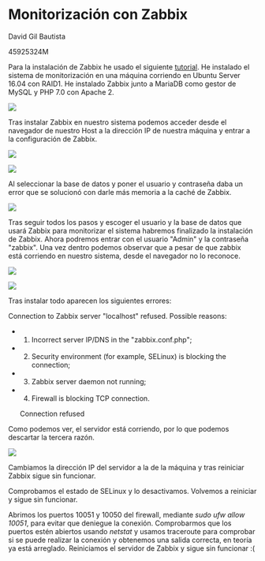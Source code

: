 # Monitorización con Zabbix

David Gil Bautista

45925324M



Para la instalación de Zabbix he usado el siguiente [tutorial](https://www.unixmen.com/monitoring-server-install-zabbix-ubuntu-16-04/). He instalado el sistema de monitorización en una máquina corriendo en Ubuntu Server 16.04 con RAID1. He instalado Zabbix junto a MariaDB como gestor de MySQL y PHP 7.0 con Apache 2.



![](D:\Mega\Dropbox\UGR\4\ISE\Practicas\P3\1.PNG)

Tras instalar Zabbix en nuestro sistema podemos acceder desde el navegador de nuestro Host a la dirección IP de nuestra máquina y entrar a la configuración de Zabbix.

![](D:\Mega\Dropbox\UGR\4\ISE\Practicas\P3\2.PNG)

![](D:\Mega\Dropbox\UGR\4\ISE\Practicas\P3\3.PNG)

Al seleccionar la base de datos y poner el usuario y contraseña daba un error que se solucionó con darle más memoria a la caché de Zabbix.

![](D:\Mega\Dropbox\UGR\4\ISE\Practicas\P3\4.PNG)

Tras seguir todos los pasos y escoger el usuario y la base de datos que usará Zabbix para monitorizar el sistema habremos finalizado la instalación de Zabbix. Ahora podremos entrar con el usuario "Admin" y la contraseña "zabbix". Una vez dentro podemos observar que a pesar de que zabbix está corriendo en nuestro sistema, desde el navegador no lo reconoce.

![](D:\Mega\Dropbox\UGR\4\ISE\Practicas\P3\5.PNG)

![](D:\Mega\Dropbox\UGR\4\ISE\Practicas\P3\6.PNG)

Tras instalar todo aparecen los siguientes errores:



Connection to Zabbix server "localhost" refused. Possible reasons:

- 1. Incorrect server IP/DNS in the "zabbix.conf.php";

- 2. Security environment (for example, SELinux) is blocking the connection;

- 3. Zabbix server daemon not running;

- 4. Firewall is blocking TCP connection.

  Connection refused

Como podemos ver, el servidor está corriendo, por lo que podemos descartar la tercera razón.

![](D:\Mega\Dropbox\UGR\4\ISE\Practicas\P3\7.PNG)

Cambiamos la dirección IP del servidor a la de la máquina y tras reiniciar Zabbix sigue sin funcionar.

Comprobamos el estado de SELinux y lo desactivamos. Volvemos a reiniciar y sigue sin funcionar.

Abrimos los puertos 10051 y 10050 del firewall, mediante *sudo ufw allow 10051*, para evitar que deniegue la conexión. Comprobarmos que los puertos estén abiertos usando *netstat* y usamos traceroute para comprobar si se puede realizar la conexión y obtenemos una salida correcta, en teoría ya está arreglado. Reiniciamos el servidor de Zabbix y sigue sin funcionar :( 

